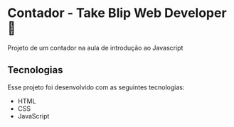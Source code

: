 # Contador - Take Blip Web Developer 🚀

Projeto de um contador na aula de introdução ao Javascript

## Tecnologias

Esse projeto foi desenvolvido com as seguintes tecnologias:

- HTML
- CSS
- JavaScript
